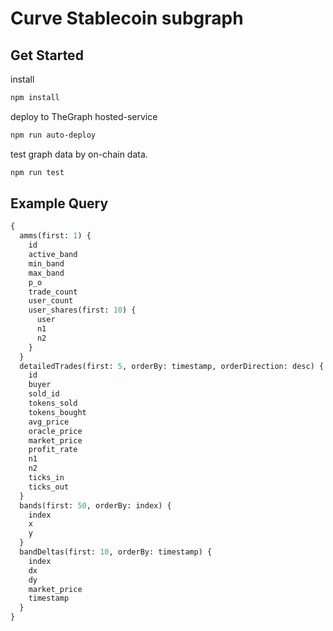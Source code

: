 # Curve Stablecoin subgraph

## Get Started

install

```sh
npm install
```

deploy to TheGraph hosted-service

```sh
npm run auto-deploy
```

test graph data by on-chain data.

```sh
npm run test
```

## Example Query

```graphql
{
  amms(first: 1) {
    id
    active_band
    min_band
    max_band
    p_o
    trade_count
    user_count
    user_shares(first: 10) {
      user
      n1
      n2
    }
  }
  detailedTrades(first: 5, orderBy: timestamp, orderDirection: desc) {
    id
    buyer
    sold_id
    tokens_sold
    tokens_bought
    avg_price
    oracle_price
    market_price
    profit_rate
    n1
    n2
    ticks_in
    ticks_out
  }
  bands(first: 50, orderBy: index) {
    index
    x
    y
  }
  bandDeltas(first: 10, orderBy: timestamp) {
    index
    dx
    dy
    market_price
    timestamp
  }
}
```
